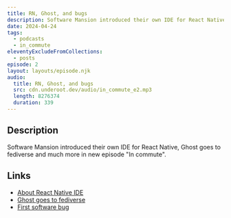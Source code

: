 ```yaml
---
title: RN, Ghost, and bugs
description: Software Mansion introduced their own IDE for React Native, Ghost goes to fediverse and much more in new episode "In commute".
date: 2024-04-24
tags:
  - podcasts
  - in_commute
eleventyExcludeFromCollections:
  - posts
episode: 2
layout: layouts/episode.njk
audio:
  title: RN, Ghost, and bugs
  src: cdn.underoot.dev/audio/in_commute_e2.mp3
  length: 8276374
  duration: 339
---
```

## Description
Software Mansion introduced their own IDE for React Native, Ghost goes to fediverse and much more in new episode "In commute".

## Links
- <a href="https://ide.swmansion.com/" target="_blank">About React Native IDE</a>
- <a href="https://ghost.org/changelog/activitypub-alpha/" target="_blank">Ghost goes to fediverse</a>
- <a href="https://en.wikipedia.org/wiki/Software_bug#History" target="_blank">First software bug</a>
